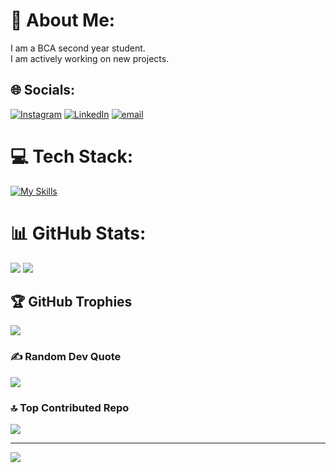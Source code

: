 


# 💫 About Me:
I am a BCA second year student.<br>I am actively working on new projects.<br>

## 🌐 Socials:
[![Instagram](https://img.shields.io/badge/Instagram-%23E4405F.svg?logo=Instagram&logoColor=white)](https://instagram.com/@subhro_12) [![LinkedIn](https://img.shields.io/badge/LinkedIn-%230077B5.svg?logo=linkedin&logoColor=white)](https://www.linkedin.com/in/subhrodeep-bhattacharjee-b6590b295/) [![email](https://img.shields.io/badge/Email-D14836?logo=gmail&logoColor=white)](mailto:subhro1.2004@gmail.com) 



# 💻 Tech Stack:

[![My Skills](https://skillicons.dev/icons?i=c,cpp,html,css,git,github,ps)](https://skillicons.dev)
 
# 📊 GitHub Stats:
![](https://github-readme-stats.vercel.app/api?username=Subhro1225&theme=apprentice&hide_border=true&include_all_commits=false&count_private=false)
![](https://nirzak-streak-stats.vercel.app/?user=Subhro1225&theme=apprentice&hide_border=true)<br/>

## 🏆 GitHub Trophies
![](https://github-profile-trophy.vercel.app/?username=Subhro1225&theme=ambient_gradient&no-frame=true&no-bg=false&margin-w=4)

### ✍️ Random Dev Quote
![](https://quotes-github-readme.vercel.app/api?type=horizontal&theme=light)

### 🔝 Top Contributed Repo
![](https://github-contributor-stats.vercel.app/api?username=Subhro1225&limit=5&theme=apprentice&combine_all_yearly_contributions=true)

---
[![](https://visitcount.itsvg.in/api?id=Subhro1225&icon=2&color=10)](https://visitcount.itsvg.in)

<!-- Proudly created with GPRM ( https://gprm.itsvg.in ) -->
